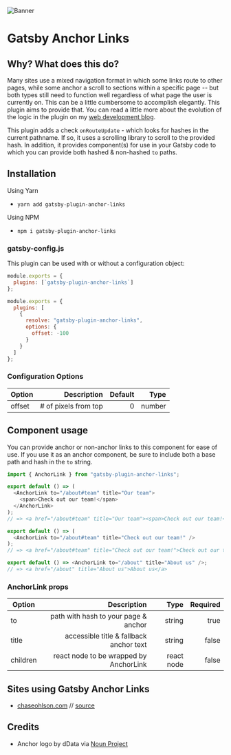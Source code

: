 ![Banner](https://i.imgur.com/H572MIB.jpg "Banner")

# Gatsby Anchor Links

## Why? What does this do?

Many sites use a mixed navigation format in which some links route to other pages, while some anchor a scroll to sections within a specific page -- but both types still need to function well regardless of what page the user is currently on. This can be a little cumbersome to accomplish elegantly. This plugin aims to provide that. You can read a little more about the evolution of the logic in the plugin on my [web development blog](https://chaseohlson.com/gatsby-link-anchor-navigation).

This plugin adds a check `onRouteUpdate` - which looks for hashes in the current pathname. If so, it uses a scrolling library to scroll to the provided hash. In addition, it provides component(s) for use in your Gatsby code to which you can provide both hashed & non-hashed `to` paths.

## Installation

Using Yarn

- `yarn add gatsby-plugin-anchor-links`

Using NPM

- `npm i gatsby-plugin-anchor-links`

### gatsby-config.js

This plugin can be used with or without a configuration object:

```javascript
module.exports = {
  plugins: [`gatsby-plugin-anchor-links`]
};
```

```javascript
module.exports = {
  plugins: [
    {
      resolve: "gatsby-plugin-anchor-links",
      options: {
        offset: -100
      }
    }
  ]
};
```

### Configuration Options

| Option |          Description | Default |   Type |
| ------ | -------------------: | ------: | -----: |
| offset | # of pixels from top |       0 | number |

## Component usage

You can provide anchor or non-anchor links to this component for ease of use. If you use it as an anchor component, be sure to include both a base path and hash in the `to` string.

```javascript
import { AnchorLink } from "gatsby-plugin-anchor-links";

export default () => (
  <AnchorLink to="/about#team" title="Our team">
    <span>Check out our team!</span>
  </AnchorLink>
);
// => <a href="/about#team" title="Our team"><span>Check out our team!</span></a>

export default () => (
  <AnchorLink to="/about#team" title="Check out our team!" />
);
// => <a href="/about#team" title="Check out our team!">Check out our team!</a>

export default () => <AnchorLink to="/about" title="About us" />;
// => <a href="/about" title="About us">About us</a>
```

### AnchorLink props

| Option   |                             Description |       Type | Required |
| -------- | --------------------------------------: | ---------: | -------: |
| to       |    path with hash to your page & anchor |     string |     true |
| title    | accessible title & fallback anchor text |     string |    false |
| children |  react node to be wrapped by AnchorLink | react node |    false |

## Sites using Gatsby Anchor Links

- [chaseohlson.com](https://chaseohlson.com/) // [source](https://github.com/brohlson/chaseohlson)

## Credits

- Anchor logo by dData via [Noun Project](https://thenounproject.com/dDara)
